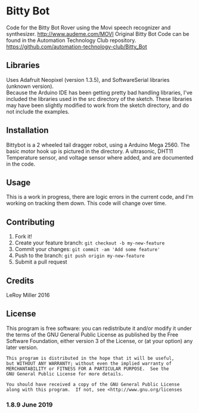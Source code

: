 # Bitty Bot

Code for the Bitty Bot Rover using the Movi speech recognizer and synthesizer.
http://www.audeme.com/MOVI
Original Bitty Bot Code can be found in the Automation Technology Club repository.
https://github.com/automation-technology-club/Bitty_Bot

## Libraries

Uses Adafruit Neopixel (version 1.3.5), and SoftwareSerial libraries (unknown version).  
Because the Arduino IDE has been getting pretty bad handling libraries, I've included the libraries used in the src directory of the sketch. These libraries may have been slightly modified to work from the sketch directory, and do not include the examples.  

## Installation

Bittybot is a 2 wheeled tail dragger robot, using a Arduino Mega 2560. The basic motor hook up is pictured in the directory.  A ultrasonic, DHT11 Temperature sensor, and voltage sensor where added, and are documented in the code. 

## Usage

This is a work in progress, there are logic errors in the current code, and I'm working on tracking them down. This code will change over time.

## Contributing

1. Fork it!
2. Create your feature branch: `git checkout -b my-new-feature`
3. Commit your changes: `git commit -am 'Add some feature'`
4. Push to the branch: `git push origin my-new-feature`
5. Submit a pull request

## Credits

LeRoy Miller 2016

## License

This program is free software: you can redistribute it and/or modify
    it under the terms of the GNU General Public License as published by
    the Free Software Foundation, either version 3 of the License, or
    (at your option) any later version.

    This program is distributed in the hope that it will be useful,
    but WITHOUT ANY WARRANTY; without even the implied warranty of
    MERCHANTABILITY or FITNESS FOR A PARTICULAR PURPOSE.  See the
    GNU General Public License for more details.

    You should have received a copy of the GNU General Public License
    along with this program.  If not, see <http://www.gnu.org/licenses

### 1.8.9 June 2019
